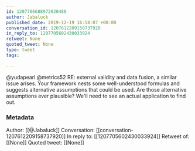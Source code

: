 ```yaml
---
id: 1207706688972820480
author: Jabaluck
published_date: 2019-12-19 16:58:07 +00:00
conversation_id: 1207612209158737920
in_reply_to: 1207705602430033924
retweet: None
quoted_tweet: None
type: tweet
tags:

---
```


@yudapearl @metrics52 RE: external validity and data fusion, a similar issue arises. Your framework nests some well-understood formulas and suggests alternative assumptions that could be used. Are those alternative assumptions ever plausible? We'll need to see an actual application to find out.

### Metadata

Author: [[@Jabaluck]]
Conversation: [[conversation-1207612209158737920]]
In reply to: [[1207705602430033924]]
Retweet of: [[None]]
Quoted tweet: [[None]]
